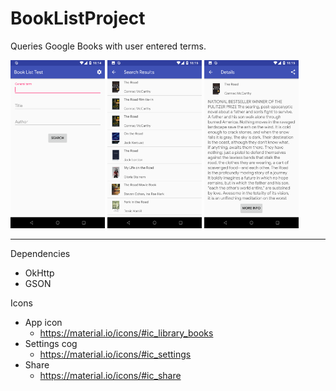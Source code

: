 # BookListProject
Queries Google Books with user entered terms.

<img src="pictures/Search_LandingScreen.png" width=30% /> <img src="pictures/SearchResults.png" width=30% /> <img src="pictures/Details.png" width=30% />

---

Dependencies
- OkHttp
- GSON

Icons
- App icon
  - https://material.io/icons/#ic_library_books
- Settings cog
  - https://material.io/icons/#ic_settings
- Share
  - https://material.io/icons/#ic_share
